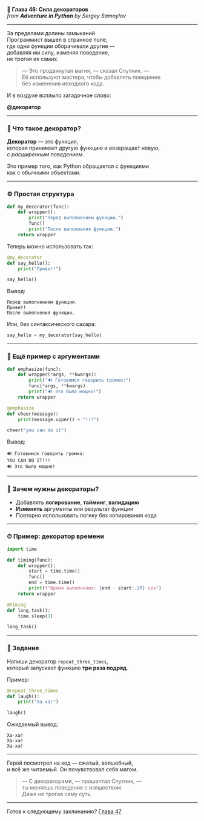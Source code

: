 🧰 **Глава 46: Сила декораторов**  
*from **Adventure in Python** by Sergey Samoylov*

---

За пределами долины замыканий  
Программист вышел в странное поле,  
где одни функции оборачивали другие —  
добавляя им силу, изменяя поведение,  
не трогая их самих.

> — Это продвинутая магия, — сказал Спутник. —  
> Её используют мастера, чтобы добавлять поведение  
> без изменения исходного кода.

И в воздухе всплыло загадочное слово:

**@декоратор**

---

### 🎁 Что такое декоратор?

**Декоратор** — это функция,  
которая принимает другую функцию и возвращает новую,  
с *расширенным поведением*.

Это пример того, как Python обращается с функциями  
как с обычными объектами.

---

### ⚙️ Простая структура

```python
def my_decorator(func):
    def wrapper():
        print("Перед выполнением функции.")
        func()
        print("После выполнения функции.")
    return wrapper
```

Теперь можно использовать так:

```python
@my_decorator
def say_hello():
    print("Привет!")

say_hello()
```

Вывод:

```
Перед выполнением функции.
Привет!
После выполнения функции.
```

Или, без синтаксического сахара:

```python
say_hello = my_decorator(say_hello)
```

---

### 🧪 Ещё пример с аргументами

```python
def emphasize(func):
    def wrapper(*args, **kwargs):
        print("🔊 Готовимся говорить громко:")
        func(*args, **kwargs)
        print("🔊 Это было мощно!")
    return wrapper
```

```python
@emphasize
def cheer(message):
    print(message.upper() + "!!!")

cheer("you can do it")
```

Вывод:

```
🔊 Готовимся говорить громко:
YOU CAN DO IT!!!
🔊 Это было мощно!
```

---

### 🧙 Зачем нужны декораторы?

- Добавлять **логирование**, **тайминг**, **валидацию**
- **Изменять** аргументы или результат функции
- Повторно использовать логику без копирования кода

---

### ⏱ Пример: декоратор времени

```python
import time

def timing(func):
    def wrapper():
        start = time.time()
        func()
        end = time.time()
        print(f"Время выполнения: {end - start:.2f} сек")
    return wrapper
```

```python
@timing
def long_task():
    time.sleep(1)

long_task()
```

---

### 🧩 Задание

Напиши декоратор `repeat_three_times`,  
который запускает функцию **три раза подряд**.

Пример:

```python
@repeat_three_times
def laugh():
    print("Ха-ха!")

laugh()
```

Ожидаемый вывод:

```
Ха-ха!
Ха-ха!
Ха-ха!
```

---

Герой посмотрел на код — сжатый, волшебный,  
и всё же читаемый. Он почувствовал себя магом.

> — С декораторами, — прошептал Спутник, —  
> ты меняешь поведение с изяществом.  
> Даже не трогая саму суть.

---

Готов к следующему заклинанию?
[Глава 47](Chapter_47.md)
